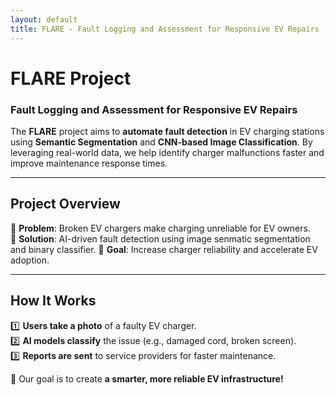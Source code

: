 ```yaml
---
layout: default
title: FLARE - Fault Logging and Assessment for Responsive EV Repairs
---
```


# **FLARE Project**
### **Fault Logging and Assessment for Responsive EV Repairs**

The **FLARE** project aims to **automate fault detection** in EV charging stations using **Semantic Segmentation** and **CNN-based Image Classification**. By leveraging real-world data, we help identify charger malfunctions faster and improve maintenance response times.

---

## **Project Overview**
🔹 **Problem**: Broken EV chargers make charging unreliable for EV owners.  
🔹 **Solution**: AI-driven fault detection using image senmatic segmentation and binary classifier.
🔹 **Goal**: Increase charger reliability and accelerate EV adoption.  

---


## **How It Works**
1️⃣ **Users take a photo** of a faulty EV charger.  
2️⃣ **AI models classify** the issue (e.g., damaged cord, broken screen).  
3️⃣ **Reports are sent** to service providers for faster maintenance.

🚀 Our goal is to create **a smarter, more reliable EV infrastructure!**

